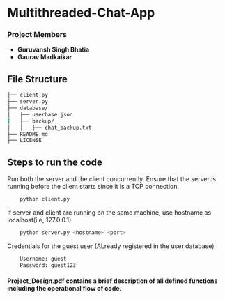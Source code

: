 # Multithreaded-Chat-App

### Project Members
- **Guruvansh Singh Bhatia**
- **Gaurav Madkaikar**

## File Structure
```bash
├── client.py
├── server.py
├── database/
│   ├── userbase.json
|   ├── backup/
│   │   ├── chat_backup.txt
├── README.md
├── LICENSE
```

## Steps to run the code
Run both the server and the client concurrently. Ensure that the server is running before the client starts since it is a TCP connection.
```bash
    python client.py
```
If server and client are running on the same machine, use hostname as localhost(i.e, 127.0.0.1) 
```bash
    python server.py <hostname> <port>
```
Credentials for the guest user (ALready registered in the user database)
```bash
    Username: guest
    Password: guest123
```

#### Project_Design.pdf contains a brief description of all defined functions including the operational flow of code.
